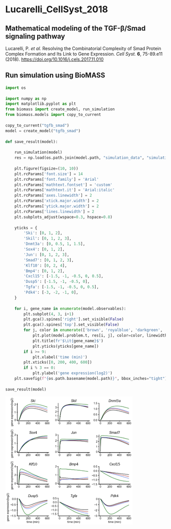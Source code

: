 # Lucarelli_CellSyst_2018

## Mathematical modeling of the TGF-β/Smad signaling pathway

Lucarelli, P. _et al._ Resolving the Combinatorial Complexity of Smad Protein Complex Formation and Its Link to Gene Expression. _Cell Syst._ **6**, 75-89.e11 (2018). https://doi.org/10.1016/j.cels.2017.11.010

## Run simulation using BioMASS

```python
import os

import numpy as np
import matplotlib.pyplot as plt
from biomass import create_model, run_simulation
from biomass.models import copy_to_current

copy_to_current("tgfb_smad")
model = create_model("tgfb_smad")

def save_result(model):

    run_simulation(model)
    res = np.load(os.path.join(model.path, "simulation_data", "simulations_original.npy"))

    plt.figure(figsize=(10, 10))
    plt.rcParams['font.size'] = 14
    plt.rcParams['font.family'] = 'Arial'
    plt.rcParams['mathtext.fontset'] = 'custom'
    plt.rcParams['mathtext.it'] = 'Arial:italic'
    plt.rcParams['axes.linewidth'] = 2
    plt.rcParams['xtick.major.width'] = 2
    plt.rcParams['ytick.major.width'] = 2
    plt.rcParams['lines.linewidth'] = 2
    plt.subplots_adjust(wspace=0.3, hspace=0.8)

    yticks = {
        'Ski': [0, 1, 2],
        'Skil': [0, 1, 2, 3],
        'Dnmt3a': [0, 0.5, 1, 1.5],
        'Sox4': [0, 1, 2],
        'Jun': [0, 1, 2, 3],
        'Smad7': [0, 1, 2, 3],
        'Klf10': [0, 2, 4],
        'Bmp4': [0, 1, 2],
        'Cxcl15': [-1.5, -1, -0.5, 0, 0.5],
        'Dusp5': [-1.5, -1, -0.5, 0],
        'Tgfa': [-1.5, -1, -0.5, 0, 0.5],
        'Pdk4': [-3, -2, -1, 0],
    }

    for i, gene_name in enumerate(model.observables):
        plt.subplot(4, 3, i+1)
        plt.gca().spines['right'].set_visible(False)
        plt.gca().spines['top'].set_visible(False)
        for j, color in enumerate(['brown', 'royalblue', 'darkgreen', 'k']):
            plt.plot(model.problem.t, res[i, j], color=color, linewidth=1.5)
            plt.title(fr'$\it{gene_name}$')
            plt.yticks(yticks[gene_name])
        if i >= 9:
            plt.xlabel('time (min)')
        plt.xticks([0, 200, 400, 600])
        if i % 3 == 0:
            plt.ylabel('gene expression(log2)')
    plt.savefig(f"{os.path.basename(model.path)}", bbox_inches="tight")

save_result(model)
```

<img align="left" src="./tgfb_smad.png" width="400px">

